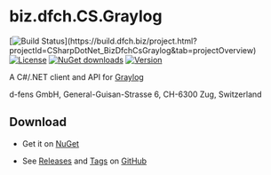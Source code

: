 # biz.dfch.CS.Graylog
[![Build Status](https://build.dfch.biz/app/rest/builds/buildType:(id:CSharpDotNet_BizDfchCsGraylog_Build)/statusIcon)](https://build.dfch.biz/project.html?projectId=CSharpDotNet_BizDfchCsGraylog&tab=projectOverview)
[![License](https://img.shields.io/badge/license-Apache%20License%202.0-blue.svg)](https://github.com/dfensgmbh/biz.dfch.CS.Graylog/blob/master/LICENSE)
[![NuGet downloads](https://img.shields.io/nuget/dt/biz.dfch.CS.Graylog.Client.svg)](https://www.nuget.org/packages/biz.dfch.CS.Graylog.Client/)
[![Version](https://img.shields.io/nuget/v/biz.dfch.CS.Graylog.Client.svg)](https://www.nuget.org/packages/biz.dfch.CS.Graylog.Client/)

A C#/.NET client and API for [Graylog](https://www.graylog.org/)

d-fens GmbH, General-Guisan-Strasse 6, CH-6300 Zug, Switzerland

## Download

* Get it on [NuGet](https://www.nuget.org/packages/biz.dfch.CS.Graylog.Client/)

* See [Releases](https://github.com/dfensgmbh/biz.dfch.CS.Graylog/releases) and [Tags](https://github.com/dfensgmbh/biz.dfch.CS.Graylog/tags) on [GitHub](https://github.com/dfensgmbh/biz.dfch.CS.Graylog)


